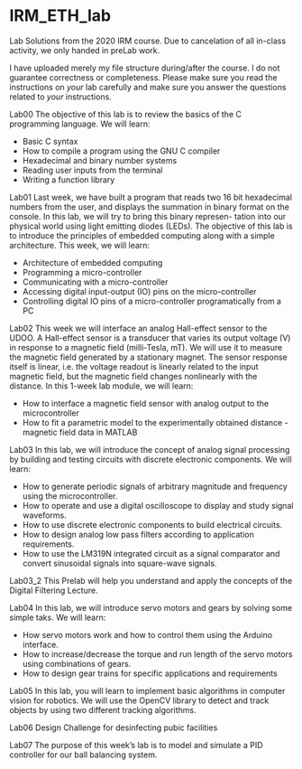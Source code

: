 # IRM_ETH_lab
Lab Solutions from the 2020 IRM course. Due to cancelation of all in-class activity, we only handed in preLab work.

I have uploaded merely my file structure during/after the course. I do not guarantee correctness or completeness. Please make sure you read the instructions on *your* lab carefully and make sure you answer the questions related to *your* instructions.

Lab00
The objective of this lab is to review the basics of the C programming language. We will learn:
* Basic C syntax
* How to compile a program using the GNU C compiler
* Hexadecimal and binary number systems
* Reading user inputs from the terminal
* Writing a function library

Lab01
Last week, we have built a program that reads two 16 bit hexadecimal numbers from the user, and
displays the summation in binary format on the console. In this lab, we will try to bring this binary represen-
tation into our physical world using light emitting diodes (LEDs). The objective of this lab is to introduce
the principles of embedded computing along with a simple architecture. This week, we will learn:
* Architecture of embedded computing
* Programming a micro-controller
* Communicating with a micro-controller
* Accessing digital input-output (IO) pins on the micro-controller
* Controlling digital IO pins of a micro-controller programatically from a PC

Lab02
This week we will interface an analog Hall-effect sensor to the UDOO. A Hall-effect sensor is a
transducer that varies its output voltage (V) in response to a magnetic field (milli-Tesla, mT). We will use
it to measure the magnetic field generated by a stationary magnet. The sensor response itself is linear, i.e.
the voltage readout is linearly related to the input magnetic field, but the magnetic field changes nonlinearly
with the distance. In this 1-week lab module, we will learn:
* How to interface a magnetic field sensor with analog output to the microcontroller
* How to fit a parametric model to the experimentally obtained distance - magnetic field data in MATLAB

Lab03
In this lab, we will introduce the concept of analog signal processing by building and testing circuits
with discrete electronic components.
We will learn:
* How to generate periodic signals of arbitrary magnitude and frequency using the microcontroller.
* How to operate and use a digital oscilloscope to display and study signal waveforms.
* How to use discrete electronic components to build electrical circuits.
* How to design analog low pass filters according to application requirements.
* How to use the LM319N integrated circuit as a signal comparator and convert sinusoidal signals into
square-wave signals.

Lab03_2
This Prelab will help you understand and apply the concepts of the Digital Filtering Lecture.

Lab04
In this lab, we will introduce servo motors and gears by solving some simple taks. We will learn:
* How servo motors work and how to control them using the Arduino interface.
* How to increase/decrease the torque and run length of the servo motors using combinations of gears.
* How to design gear trains for specific applications and requirements

Lab05
In this lab, you will learn to implement basic algorithms in computer vision for robotics. We will use
the OpenCV library to detect and track objects by using two different tracking algorithms.

Lab06
Design Challenge for desinfecting pubic facilities

Lab07
The purpose of this week’s lab is to model and simulate a PID controller for our ball balancing system.
